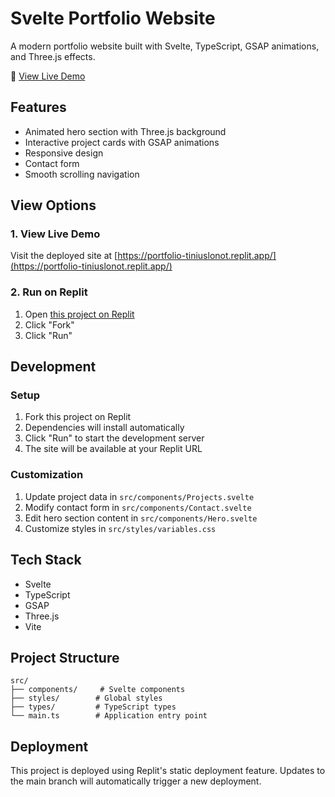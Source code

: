 
# Svelte Portfolio Website

A modern portfolio website built with Svelte, TypeScript, GSAP animations, and Three.js effects.

🚀 [View Live Demo](https://portfolio-tiniuslonot.replit.app/)

## Features
- Animated hero section with Three.js background
- Interactive project cards with GSAP animations
- Responsive design
- Contact form
- Smooth scrolling navigation

## View Options

### 1. View Live Demo
Visit the deployed site at [https://portfolio-tiniuslonot.replit.app/](https://portfolio-tiniuslonot.replit.app/)

### 2. Run on Replit
1. Open [this project on Replit](https://replit.com/@tiniuslonot/portfolio)
2. Click "Fork"
3. Click "Run"

## Development

### Setup
1. Fork this project on Replit
2. Dependencies will install automatically
3. Click "Run" to start the development server
4. The site will be available at your Replit URL

### Customization
1. Update project data in `src/components/Projects.svelte`
2. Modify contact form in `src/components/Contact.svelte`
3. Edit hero section content in `src/components/Hero.svelte`
4. Customize styles in `src/styles/variables.css`

## Tech Stack
- Svelte
- TypeScript
- GSAP
- Three.js
- Vite

## Project Structure
```
src/
├── components/     # Svelte components
├── styles/        # Global styles
├── types/         # TypeScript types
└── main.ts        # Application entry point
```

## Deployment
This project is deployed using Replit's static deployment feature. Updates to the main branch will automatically trigger a new deployment.
